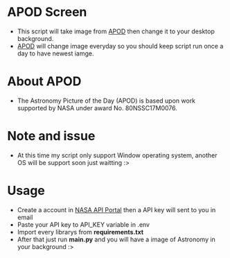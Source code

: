 # APOD Screen
- This script will take image from [APOD](https://apod.nasa.gov/apod/) then change it to your desktop background.
- [APOD](https://apod.nasa.gov/apod/) will change image everyday so you should keep script run once a day to have newest iamge.
# About APOD
- The Astronomy Picture of the Day (APOD) is based upon work supported by NASA under award No. 80NSSC17M0076.
# Note and issue
- At this time my script only support Window operating system, another OS will be support soon just waitting :>
# Usage
- Create a account in [NASA API Portal](https://apod.nasa.gov/apod/) then a API key will sent to you in email
- Paste your API key to API_KEY variable in .env
- Import every librarys from **requirements.txt**
- After that just run **main.py** and you will have a image of Astronomy in your background :>
